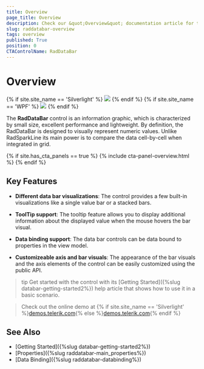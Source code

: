 ```yaml
---
title: Overview
page_title: Overview
description: Check our &quot;Overview&quot; documentation article for the RadDataBar {{ site.framework_name }} control.
slug: raddatabar-overview
tags: overview
published: True
position: 0
CTAControlName: RadDataBar
---
```


# Overview

{% if site.site_name == 'Silverlight' %}
![](images/RadDataBar_overview_01.png)
{% endif %}
{% if site.site_name == 'WPF' %}
![](images/RadDataBar_overview_01wpf.png)
{% endif %}

The __RadDataBar__ control is an information graphic, which is characterized by small size, excellent performance and lightweight. By definition, the RadDataBar is designed to visually represent numeric values. Unlike RadSparkLine its main power is to compare the data cell-by-cell when integrated in grid.

{% if site.has_cta_panels == true %}
{% include cta-panel-overview.html %}
{% endif %}

## Key Features

* __Different data bar visualizations__: The control provides a few built-in visualizations like a single value bar or a stacked bars.

* __ToolTip support__: The tooltip feature allows you to display additional information about the displayed value when the mouse hovers the bar visual.

* __Data binding support__: The data bar controls can be data bound to properties in the view model.

* __Customizeable axis and bar visuals__: The appearance of the bar visuals and the axis elements of the control can be easily customized using the public API.
	
>tip Get started with the control with its [Getting Started]({%slug databar-getting-started2%}) help article that shows how to use it in a basic scenario.

> Check out the online demo at {% if site.site_name == 'Silverlight' %}[demos.telerik.com](https://demos.telerik.com/silverlight/){% else %}[demos.telerik.com](https://demos.telerik.com/wpf/){% endif %}
    
## See Also  
* [Getting Started]({%slug databar-getting-started2%})
* [Properties]({%slug raddatabar-main_properties%})
* [Data Binding]({%slug raddatabar-databinding%})
